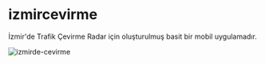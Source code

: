 # izmircevirme

İzmir'de Trafik Çevirme Radar için oluşturulmuş basit bir mobil uygulamadır. 

![izmirde-cevirme](https://user-images.githubusercontent.com/36307448/40885159-c9d2db44-6729-11e8-80d3-7210de1f6349.gif)

